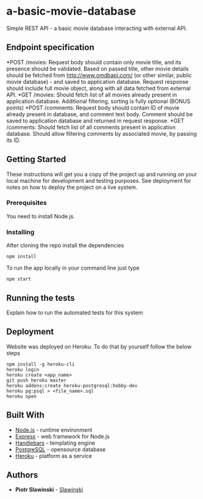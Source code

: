 # a-basic-movie-database

Simple REST API - a basic movie database interacting with external API.

## Endpoint specification

*POST /movies:
Request body should contain only movie title, and its presence should be validated.
Based on passed title, other movie details should be fetched from http://www.omdbapi.com/ (or other similar, public movie database) - and saved to application database.
Request response should include full movie object, along with all data fetched from external API.
*GET /movies:
Should fetch list of all movies already present in application database.
Additional filtering, sorting is fully optional (BONUS points)
*POST /comments:
Request body should contain ID of movie already present in database, and comment text body.
Comment should be saved to application database and returned in request response.
*GET /comments:
Should fetch list of all comments present in application database.
Should allow filtering comments by associated movie, by passing its ID.

## Getting Started

These instructions will get you a copy of the project up and running on your local machine for development and testing purposes. See deployment for notes on how to deploy the project on a live system.

### Prerequisites

You need to install Node.js.

### Installing

After cloning the repo install the dependencies

```
npm install
```

To run the app locally in your command line just type

```
npm start
```

## Running the tests

Explain how to run the automated tests for this system

## Deployment

Website was deployed on Heroku. To do that by yourself follow the below steps

```
npm install -g heroku-cli
heroku login
heroku create <app_name>
git push heroku master
heroku addons:create heroku-postgresql:hobby-dev
heroku pg:psql > <file_name>.sql
heroku open
```

## Built With

* [Node.js](https://nodejs.org/en/) - runtime environment
* [Express](https://expressjs.com/) - web framework for Node.js
* [Handlebars](https://handlebarsjs.com/) - templating engine
* [PostgreSQL](https://www.postgresql.org/) - opensource database
* [Heroku](https://dashboard.heroku.com/) - platform as a service

## Authors

* **Piotr Slawinski** - [Slawinski](https://github.com/slawinski)


